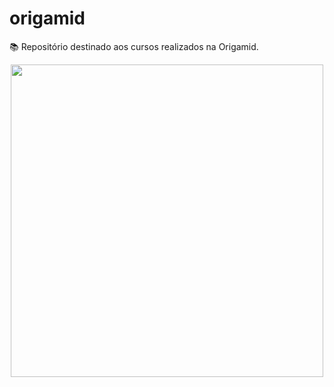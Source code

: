 # origamid
:books: Repositório destinado aos cursos realizados na Origamid.
<p align="center">
<img width="500px" src="img/logo-origamid-logo.png">
</p>
